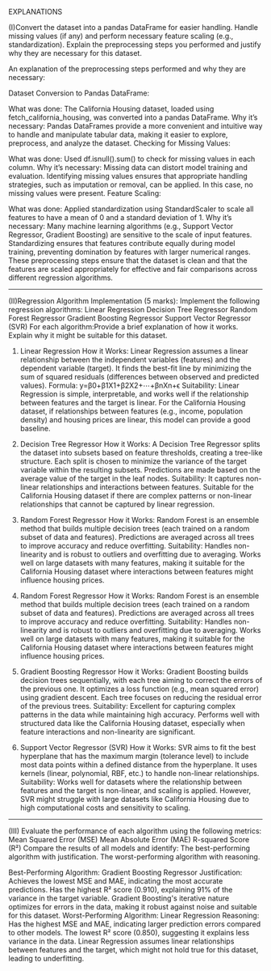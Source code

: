 
EXPLANATIONS


(I)Convert the dataset into a pandas DataFrame for easier handling. Handle missing values (if any) and perform necessary feature scaling (e.g., standardization). 
Explain the preprocessing steps you performed and justify why they are necessary for this dataset. 

 An explanation of the preprocessing steps performed and why they are necessary:

Dataset Conversion to Pandas DataFrame:

What was done: The California Housing dataset, loaded using fetch_california_housing, was converted into a pandas DataFrame.
Why it’s necessary: Pandas DataFrames provide a more convenient and intuitive way to handle and manipulate tabular data, making it easier to explore, preprocess, and analyze the dataset.
Checking for Missing Values:

What was done: Used df.isnull().sum() to check for missing values in each column.
Why it’s necessary: Missing data can distort model training and evaluation. Identifying missing values ensures that appropriate handling strategies, such as imputation or removal, can be applied. In this case, no missing values were present.
Feature Scaling:

What was done: Applied standardization using StandardScaler to scale all features to have a mean of 0 and a standard deviation of 1.
Why it’s necessary:
Many machine learning algorithms (e.g., Support Vector Regressor, Gradient Boosting) are sensitive to the scale of input features.
Standardizing ensures that features contribute equally during model training, preventing domination by features with larger numerical ranges.
These preprocessing steps ensure that the dataset is clean and that the features are scaled appropriately for effective and fair comparisons across different regression algorithms.




--------------------------------------------------------------------------------------------------------------------------------------------------------------------------------------------------


(II)Regression Algorithm Implementation (5 marks): Implement the following regression algorithms: 
Linear Regression Decision Tree Regressor Random Forest Regressor Gradient Boosting Regressor Support Vector Regressor (SVR)
For each algorithm:Provide a brief explanation of how it works. Explain why it might be suitable for this dataset. 

1. Linear Regression
How it Works:
Linear Regression assumes a linear relationship between the independent variables (features) and the dependent variable (target).
It finds the best-fit line by minimizing the sum of squared residuals (differences between observed and predicted values).
Formula: y=β0+β1X1+β2X2+⋯+βnXn+ϵ
Suitability:
Linear Regression is simple, interpretable, and works well if the relationship between features and the target is linear.
For the California Housing dataset, if relationships between features (e.g., income, population density) and housing prices are linear, this model can provide a good baseline.

2. Decision Tree Regressor
How it Works:
A Decision Tree Regressor splits the dataset into subsets based on feature thresholds, creating a tree-like structure.
Each split is chosen to minimize the variance of the target variable within the resulting subsets.
Predictions are made based on the average value of the target in the leaf nodes.
Suitability:
It captures non-linear relationships and interactions between features.
Suitable for the California Housing dataset if there are complex patterns or non-linear relationships that cannot be captured by linear regression.

3. Random Forest Regressor
How it Works:
Random Forest is an ensemble method that builds multiple decision trees (each trained on a random subset of data and features).
Predictions are averaged across all trees to improve accuracy and reduce overfitting.
Suitability:
Handles non-linearity and is robust to outliers and overfitting due to averaging.
Works well on large datasets with many features, making it suitable for the California Housing dataset where interactions between features might influence housing prices.


4. Random Forest Regressor
How it Works:
Random Forest is an ensemble method that builds multiple decision trees (each trained on a random subset of data and features).
Predictions are averaged across all trees to improve accuracy and reduce overfitting.
Suitability:
Handles non-linearity and is robust to outliers and overfitting due to averaging.
Works well on large datasets with many features, making it suitable for the California Housing dataset where interactions between features might influence housing prices.

5. Gradient Boosting Regressor
How it Works:
Gradient Boosting builds decision trees sequentially, with each tree aiming to correct the errors of the previous one.
It optimizes a loss function (e.g., mean squared error) using gradient descent.
Each tree focuses on reducing the residual error of the previous trees.
Suitability:
Excellent for capturing complex patterns in the data while maintaining high accuracy.
Performs well with structured data like the California Housing dataset, especially when feature interactions and non-linearity are significant.

6. Support Vector Regressor (SVR)
How it Works:
SVR aims to fit the best hyperplane that has the maximum margin (tolerance level) to include most data points within a defined distance from the hyperplane.
It uses kernels (linear, polynomial, RBF, etc.) to handle non-linear relationships.
Suitability:
Works well for datasets where the relationship between features and the target is non-linear, and scaling is applied.
However, SVR might struggle with large datasets like California Housing due to high computational costs and sensitivity to scaling.

----------------------------------------------------------------------------------------------------------------------------------------------------------------------------------

(III) Evaluate the performance of each algorithm using the following metrics: Mean Squared Error (MSE) Mean Absolute Error (MAE) R-squared Score (R²) Compare the results of all models and identify: 
The best-performing algorithm with justification. The worst-performing algorithm with reasoning.

Best-Performing Algorithm: Gradient Boosting Regressor
Justification:
Achieves the lowest MSE and MAE, indicating the most accurate predictions.
Has the highest R² score (0.910), explaining 91% of the variance in the target variable.
Gradient Boosting's iterative nature optimizes for errors in the data, making it robust against noise and suitable for this dataset.
Worst-Performing Algorithm: Linear Regression
Reasoning:
Has the highest MSE and MAE, indicating larger prediction errors compared to other models.
The lowest R² score (0.850), suggesting it explains less variance in the data.
Linear Regression assumes linear relationships between features and the target, which might not hold true for this dataset, leading to underfitting.



